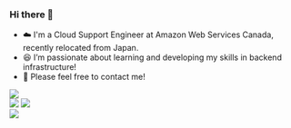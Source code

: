 ### Hi there 👋

- ☁️ I'm a Cloud Support Engineer at Amazon Web Services Canada, recently relocated from Japan.
- 😆 I’m passionate about learning and developing my skills in backend infrastructure!
- 💬 Please feel free to contact me!

<picture>
  <source
    srcset="http://github-profile-summary-cards.vercel.app/api/cards/profile-details?username=rai62&theme=github_dark"
    media="(prefers-color-scheme: dark)"
  />
  <source
    srcset="http://github-profile-summary-cards.vercel.app/api/cards/profile-details?username=rai62&theme=github"
    media="(prefers-color-scheme: light), (prefers-color-scheme: no-preference)"
  />
  <img src="http://github-profile-summary-cards.vercel.app/api/cards/profile-details?username=rai62&theme=github" />
</picture>

<br />

<picture>
  <source
    srcset="http://github-profile-summary-cards.vercel.app/api/cards/stats?username=rai62&theme=github_dark"
    media="(prefers-color-scheme: dark)"
  />
  <source
    srcset="http://github-profile-summary-cards.vercel.app/api/cards/stats?username=rai62&theme=github"
    media="(prefers-color-scheme: light), (prefers-color-scheme: no-preference)"
  />
  <img src="http://github-profile-summary-cards.vercel.app/api/cards/stats?username=rai62&theme=github" />
</picture>

<picture>
  <source
    srcset="http://github-profile-summary-cards.vercel.app/api/cards/productive-time?username=rai62&theme=github_dark&utcOffset=-5"
    media="(prefers-color-scheme: dark)"
  />
  <source
    srcset="http://github-profile-summary-cards.vercel.app/api/cards/productive-time?username=rai62&theme=github&utcOffset=-5"
    media="(prefers-color-scheme: light), (prefers-color-scheme: no-preference)"
  />
  <img src="http://github-profile-summary-cards.vercel.app/api/cards/productive-time?username=rai62&theme=github&utcOffset=-5" />
</picture>

<br />

<picture>
  <source
    srcset="https://github-readme-stats.vercel.app/api/top-langs/?username=rai62&exclude_repo=homebrew-screanswer&size_weight=0.5&count_weight=0.5&theme=github_dark"
    media="(prefers-color-scheme: dark)"
  />
  <source
    srcset="https://github-readme-stats.vercel.app/api/top-langs/?username=rai62&exclude_repo=homebrew-screanswer&size_weight=0.5&count_weight=0.5&theme=github"
    media="(prefers-color-scheme: light), (prefers-color-scheme: no-preference)"
  />
  <img src="https://github-readme-stats.vercel.app/api/top-langs/?username=rai62&exclude_repo=homebrew-screanswer&size_weight=0.5&count_weight=0.5&theme=github" />
</picture>
